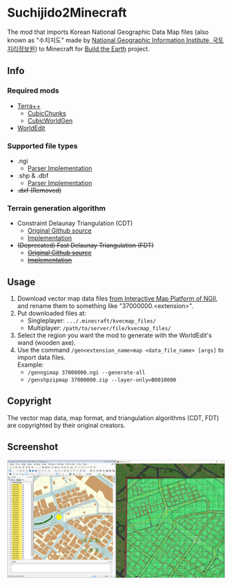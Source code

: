 # Suchijido2Minecraft

The mod that imports Korean National Geographic Data Map files (also known as "수치지도" made by [National Geographic Information Institute, 국토지리정보원](https://www.ngii.go.kr/)) to Minecraft for [Build the Earth](https://buildtheearth.net) project.

## Info
### Required mods
 * [Terra++](https://www.curseforge.com/minecraft/mc-mods/terraplusplus)
   * [CubicChunks](https://www.curseforge.com/minecraft/mc-mods/opencubicchunks)
   * [CubicWorldGen](https://www.curseforge.com/minecraft/mc-mods/cubicworldgen)
 * [WorldEdit](https://www.curseforge.com/minecraft/mc-mods/worldedit)

### Supported file types
 - .ngi
   * [Parser Implementation](src/main/java/com/mndk/ngiparser/NgiParser.java)
 - .shp & .dbf
   * [Parser Implementation](src/main/java/com/mndk/shapefile/ShpDbfDataIterator.java)
 - ~~.dxf (Removed)~~

### Terrain generation algorithm
 - Constraint Delaunay Triangulation (CDT)
   * [Original Github source](https://github.com/artem-ogre/CDT)
   * [Implementation](src/main/java/com/mndk/scjd2mc/core/triangulator/cdt/ConstraintDelaunayTriangulator.java)
 - ~~(Deprecated) Fast Delaunay Triangulation (FDT)~~
   * ~~[Original Github source](https://github.com/mapbox/delaunator)~~
   * ~~[Implementation](src/main/java/com/mndk/scjd2mc/core/triangulator/fdt/FastDelaunayTriangulator.java)~~

## Usage
1. Download vector map data files [from Interactive Map Platform of NGII](http://map.ngii.go.kr/ms/map/NlipMap.do), and rename them to something like "37000000.&lt;extension&gt;".
2. Put downloaded files at:
    * Singleplayer: `.../.minecraft/kvecmap_files/`
    * Multiplayer: `/path/to/server/file/kvecmap_files/`
3. Select the region you want the mod to generate with the WorldEdit's wand (wooden axe).
4. Use the command `/gen<extension_name>map <data_file_name> [args]` to import data files.<br>
   Example: 
    * `/genngimap 37000000.ngi --generate-all`
    * `/genshpzipmap 37000000.zip --layer-only=B0010000`

## Copyright
The vector map data, map format, and triangulation algorithms (CDT, FDT) are copyrighted by their original creators.

## Screenshot

![Reference screenshot](docs/screenshot0.png)
